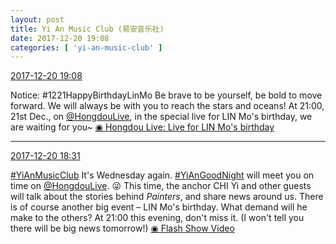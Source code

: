 ```yaml
---
layout: post
title: Yi An Music Club (易安音乐社)
date: 2017-12-20 19:08
categories: [ 'yi-an-music-club' ]
---
```


<div class="weibo-info">
  <a href="https://weibo.com/6094546964/FAy6TFEMS">2017-12-20 19:08</a>
</div>

Notice: #1221HappyBirthdayLinMo Be brave to be yourself, be bold to move forward. We will always be with you to reach the stars and oceans! At 21:00, 21st Dec., on [@HongdouLive](http://weibo.com/u/5990184179), in the special live for LIN Mo's birthday, we are waiting for you~ [◉ Hongdou Live: Live for LIN Mo's birthday](http://www.hongdoufm.com/room/1080153849664110655)

<!-- more -->

---

<div class="weibo-info">
  <a href="https://weibo.com/6094546964/FAxRKy24Z">2017-12-20 18:31</a>
</div>

[#YiAnMusicClub](https://weibo.com/p/100808beae2e3e05b17b64f63ebedca39f19b2/super_index) It's Wednesday again. [#YiAnGoodNight](https://weibo.com/p/10080892b104a59bff303ca883e7931b5b916e/super_index) will meet you on time on [@HongdouLive](http://weibo.com/u/5990184179). :stuck_out_tongue_winking_eye: This time, the anchor CHI Yi and other guests will talk about the stories behind *Painters*, and share news around us. There is of course another big event – LIN Mo's birthday. What demand will he make to the others? At 21:00 this evening, don't miss it. (I won't tell you there will be big news tomorrow!) [◉ Flash Show Video](https://www.miaopai.com/show/1P6gqm1Elmc~hd31JIUBaSExwVD2~YSi~rAdvw__.htm)
